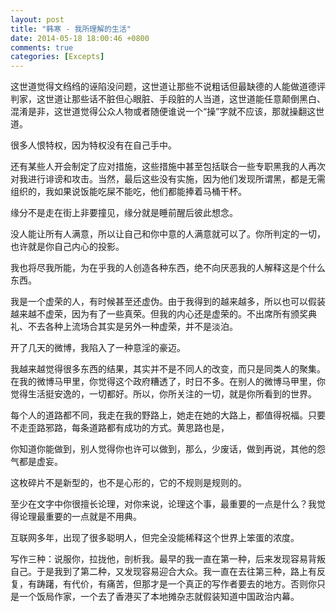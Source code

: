 ```yaml
---
layout: post
title: "韩寒 - 我所理解的生活"
date: 2014-05-18 18:00:46 +0800
comments: true
categories: [Excepts]
---
```


这世道觉得文绉绉的诬陷没问题，这世道让那些不说粗话但最缺德的人能做道德评判家，这世道让那些话不脏但心眼脏、手段脏的人当道，这世道能任意颠倒黑白、混淆是非，这世道觉得公众人物或者随便谁说一个“操”字就不应该，那就操翻这世道。

很多人恨特权，因为特权没有在自己手中。

还有某些人开会制定了应对措施，这些措施中甚至包括联合一些专职黑我的人再次对我进行诽谤和攻击。当然，最后这些没有实施，因为他们发现所谓黑，都是无需组织的，我如果说饭能吃屎不能吃，他们都能捧着马桶干杯。

缘分不是走在街上非要撞见，缘分就是睡前醒后彼此想念。

没人能让所有人满意，所以让自己和你中意的人满意就可以了。你所判定的一切，也许就是你自己内心的投影。

我也将尽我所能，为在乎我的人创造各种东西，绝不向厌恶我的人解释这是个什么东西。

我是一个虚荣的人，有时候甚至还虚伪。由于我得到的越来越多，所以也可以假装越来越不虚荣，因为有了一些真荣。但我的内心还是虚荣的。不出席所有颁奖典礼、不去各种上流场合其实是另外一种虚荣，并不是淡泊。

开了几天的微博，我陷入了一种意淫的豪迈。

我越来越觉得很多东西的结果，其实并不是不同人的改变，而只是同类人的聚集。在我的微博马甲里，你觉得这个政府糟透了，时日不多。在别人的微博马甲里，你觉得生活挺安逸的，一切都好。所以，你所关注的一切，就是你所看到的世界。

每个人的道路都不同，我走在我的野路上，她走在她的大路上，都值得祝福。只要不走歪路邪路，每条道路都有成功的方式。黄思路也是，

你知道你能做到，别人觉得你也许可以做到，那么，少废话，做到再说，其他的怨气都是虚妄。

这枚碎片不是新型的，也不是心形的，它的不规则是规则的。

至少在文字中你很擅长论理，对你来说，论理这个事，最重要的一点是什么？我觉得论理最重要的一点就是不用典。

互联网多年，出现了很多聪明人，但完全没能稀释这个世界上笨蛋的浓度。

写作三种：说服你，拉拢他，剖析我。最早的我一直在第一种，后来发现容易背叛自己。于是我到了第二种，又发现容易迎合大众。我一直在去往第三种，路上有反复，有踌躇，有代价，有痛苦，但那才是一个真正的写作者要去的地方。否则你只是一个饭局作家，一个去了香港买了本地摊杂志就假装知道中国政治内幕。

